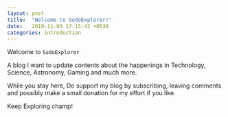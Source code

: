 ```yaml
---
layout: post 
title:  "Welcome to SudoExplorer!"
date:   2019-11-03 17:15:42 +0530
categories: introduction
---
```

Welcome to `SudoExplorer`

A blog I want to update contents about the happenings in Technology, Science, Astronomy, Gaming and much more.

While you stay here, Do support my blog by subscribing, leaving comments and possibly make a small donation for my effort if you like. 

Keep Exploring champ!

[SudoExplorer]: https://sudoexplorer.github.io/sudoexplorer

